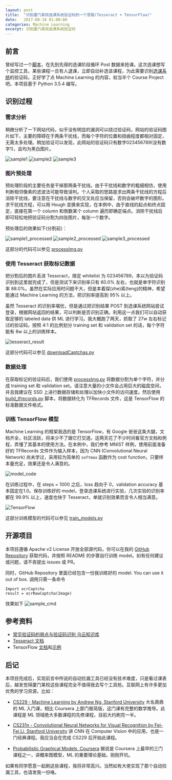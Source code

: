```yaml
---
layout: post
title:  "识别厦门某校选课系统验证码的一个思路(Tesseract + TensorFlow)"
date:   2017-08-18 01:00:00
categories: Machine Learning
excerpt: 识别厦门某校选课系统验证码
---
```


## 前言

曾经写过一个[脚本]，在先到先得的选课阶段循环 Post 数据来抢课。这次选课想写个监控工具，某些课程一旦有人退课，立即自动补选该课程，为此需要识别[选课系统]的验证码，正好学了点 Machine Learning 的内容，权当半个 Course Project 吧。本项目基于 Python 3.5.4 编写。

[脚本]:https://smartjinyu.com/python/2016/09/15/XMU_BKXK.html
[选课系统]:http://bkxk.xmu.edu.cn/xsxk/login.html

## 识别过程

### 需求分析

稍微分析了一下网站代码，似乎没有明显的漏洞可以绕过验证码，网站的验证码图片如下，主要的障碍在于两条干扰线，而每个字符的位置和扭曲程度都相对固定，无需太多处理。稍加验证可以发现，此网站的验证码只有数字023456789(没有数字1)，且均为黑白图片。

![sample1](\img\2017-08-18\sample1.jpg)
![sample2](\img\2017-08-18\sample2.jpg)
![sample3](\img\2017-08-18\sample3.jpg)


### 图片预处理

预处理阶段的主要任务是干掉那两条干扰线。由于干扰线和数字的粗细相仿，使用判断相邻像素的滤波法可能导致误判。个人采取的思路是求出两条干扰线的方程后消除干扰线，要注意在干扰线与数字的交叉处应当保留，否则会破坏数字的图形。求干扰线方程，可以用 Hough 变换来实现，在本例中，由于直线的起点和终点固定，直接在第一个 column 和倒数某个 column 遍历即确定端点。消除干扰线后即可轻松地把验证码分割为四张图片，每张一个数字。

预处理后的效果如下(分割前)：

![sample1_processed](\img\2017-08-18\sample1_pro.jpg)
![sample2_processed](\img\2017-08-18\sample2_pro.jpg)
![sample3_processed](\img\2017-08-18\sample3_pro.jpg)

这部分的代码可以参见 [processImg.py]

[processImg.py]:https://github.com/smartjinyu/xmuBKXK_captcha/blob/master/processImg.py

### 使用 Tesseract 获取标记数据

把分割后的图片丢进 Tessoract，限定 whitelist 为 023456789，本以为验证码识别到这里就完成了，但是测试下来识别率只有 60.0% 左右，也就是单字符识别率 88.0%。虽然在实际应用时问题不大，但是本着探(zhe)索(teng)的精神，希望能通过 Machine Learning 的方法，把识别率提高到 95% 以上。

虽然 Tesseract 的识别率堪忧，但是通过把识别结果 POST 到选课系统网站尝试登录，根据网站返回的结果，可以判断是否识别正确。利用这一点我们可以自动获取足够的 labeled data 供 ML 进行学习。我大概跑了两天，抓取了 27w 左右标记过的验证码，按照 4:1 的比例划分 training set 和 validation set 的话，每个字符能有 8w 以上的训练样本。

![tesseract_result](\img\2017-08-18\tesseract_result.png)

这部分代码可以参见 [downloadCaptchas.py]

[downloadCaptchas.py]:https://github.com/smartjinyu/xmuBKXK_captcha/blob/master/downloadCaptchas.py

### 数据处理

在获取标记的验证码后，我们使用 [processImg.py] 将数据分割为单个字符，并分成 training set 和 validation set。请注意大量的小文件会占用巨大的磁盘空间，并且我建议在 SSD 上进行数据存储和处理以加快小文件的访问速度。然后使用 [build_tfrecords.py] 脚本，将数据转化为 TFRecords 文件，这是 TensorFlow 的标准数据文件格式。


[processImg.py]:https://github.com/smartjinyu/xmuBKXK_captcha/blob/master/processImg.py

[build_tfrecords.py]:https://github.com/smartjinyu/xmuBKXK_captcha/blob/master/build_tfrecords.py

### 训练 TensorFlow 模型

Machine Learning 的框架我选的是 TensorFlow，有 Google 爸爸这条大腿，文档齐全，社区活跃，将来少不了跟它打交道。这两天花了不少时间看官方文档和例程，弄懂了其基本的使用方法。在本例中，我们参考 MNIST 样例，使用前面准备好的 TFRecords 文件作为输入样本，因为 CNN (Convolutional Neural Network) 尚未学过，采用较为简单的 `softmax` 函数作为 cost function，只要样本量充足，效果还是令人满意的。

![model_code](\img\2017-08-18\model_code.png)

在训练过程中，在 steps = 1000 之后，loss 趋向于 0，validation accuracy 基本固定在1.0。保存训练好的 model，登录选课系统进行实验，几次实验的识别率都在 99.9% 以上，速度也快于 Tesseract，单就识别效果而言令人相当满意。

![TensorFlow](\img\2017-08-18\tensorflow_result.png)

这部分训练模型的代码可以参见 [train_models.py]

[train_models.py]:https://github.com/smartjinyu/xmuBKXK_captcha/blob/master/train_models.py

## 开源项目

本项目遵循 Apache v2 License 开放全部源代码，你可以在我的 [GitHub Repository] 获取代码，并按照 README 的步骤自行训练 model。如有任何建议或问题，请不吝提出 issues 或 PR。

同时，GitHub Repository 里面已经包含一份我训练好的 model. You can use it out of box. 调用只需一条命令


    Import ocrCaptcha
    result = ocrRawCaptcha(Image)

效果如下
![sample_cmd](\img\2017-08-18\sample_cmd.png)

[GitHub Repository]:https://github.com/smartjinyu/xmuBKXK_captcha

## 参考资料
- [常见验证码的弱点与验证码识别 乌云知识库]
- [Tesseract 文档]
- TensorFlow [文档]和[示例]

[常见验证码的弱点与验证码识别 乌云知识库]:http://drops.wooyun.org/tips/141
[Tesseract 文档]:https://github.com/tesseract-ocr/tesseract
[文档]:https://www.tensorflow.org/get_started/
[示例]:https://github.com/tensorflow/tensorflow/blob/master/tensorflow/examples/

## 后记
本项目完成后，实现前言中所说的自动捡漏工具已经没有技术难度，只是看过课表后，越发觉得厦门某校这些课程完全不值得我去写个工具抢。互联网上有许多更加优秀的学习资源，比如：

- [CS229 - Machine Learning by Andrew Ng, Stanford University]  大名鼎鼎的 ML 入门课，相比 Coursera 上那门极简版，这门课有完整的数学推导。此课程是 ML 领域绝大多数课程的先修课程，目前大约刷完一半。

- [CS231n - Convolutional Neural Networks for Visual Recognition by Fei-Fei Li, Stanford University] 讲 CNN 在 Computer Vision 中的应用，也是一门经典课程。我应当会在完成 CS229 后开始此课程。

- [Probabilistic Graphical Models, Coursera] 据说是 Coursera 上最早的三门课程之一，讲概率图模型，ML 的重要理论基础，刚刚开坑。

如果有同学愿意一起刷这些课程，我将非常高兴。当然如有大佬实现了那个自动捡漏工具，也请发我一份咯。

[CS229 - Machine Learning by Andrew Ng, Stanford University]:https://see.stanford.edu/Course/CS229

[CS231n - Convolutional Neural Networks for Visual Recognition by Fei-Fei Li, Stanford University]:http://cs231n.stanford.edu/

[Probabilistic Graphical Models, Coursera]:https://www.coursera.org/learn/probabilistic-graphical-models
